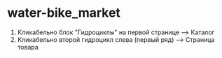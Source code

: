 # water-bike_market
1. Кликабельно блок "Гидроциклы" на первой странице --> Каталог
2. Кликабельно второй гидроцикл слева (первый ряд) --> Страница товара
